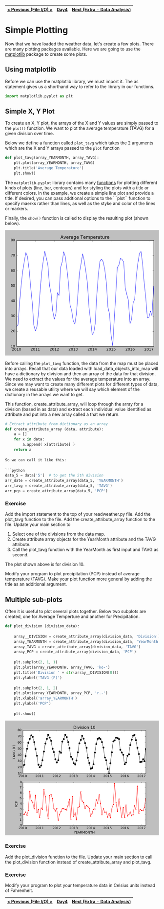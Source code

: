 |[< Previous (File I/O) >](CSVFiles.md) | [Day4](../README.md)|  [Next (Extra - Data Analysis)](../Extra/DataAnalysis.md) |
|----|----|----|


# Simple Plotting

Now that we have loaded the weather data, let's create a few plots. There are many plotting packages available.
Here we are going to use the [matplotlib](https://matplotlib.org/) package to create some plots.


## Using matplotlib

Before we can use the matplotlib library, we must import it. The as statement gives us a shorthand way to refer to the library in our functions.

```python
import matplotlib.pyplot as plt
```

## Simple X, Y Plot

To create an X, Y plot, the arrays of the X and Y values are simply passed to the ```plot()``` function. We want to plot the average temperature (TAVG) for a given division over time.

Below we define a function called ```plot_tavg``` which takes the 2 arguments which are the X and Y arrays passed to the ```plot``` function

```python
def plot_tavg(array_YEARMONTH, array_TAVG):
    plt.plot(array_YEARMONTH, array_TAVG)
    plt.title('Average Temperature')
    plt.show()
```

The ```matplotlib.pyplot``` library contains many [functions](https://matplotlib.org/2.0.2/api/pyplot_summary.html) for plotting different kinds of
plots (line, bar, contours) and for styling the plots with a title or different colors. In the example, we create a simple line plot and provide a title. If desired, you can pass addtional options to the ```plot``
function to specify maerks rather than lines, as well as the styke and color of the lines or markers.

Finally, the ```show()``` function is called to display the resulting plot (shown below).

![](.SimplePlotting_images/ec4101b5.png)

Before calling the ```plot_tavg``` function, the data from the map must be placed into arrays. Recall that our data loaded with load_data_objects_into_map will have a dictionary by division and then an array of the data for that division. We need to extract the values for the average temperature into an array. Since we may want to create many different plots for different types of data, we create a reusable utility where we will say which element of the dictionary in the arrays we want to get. 

This function, create_attribute_array, will loop through the array for a division (based in as data) and extract each individual value identified as attribute and put into a new array called a that we return. 

```python
# Extract attribute from dictionary as an array
def create_attribute_array (data, attribute):
    a = []
    for x in data:
        a.append( x[attribute] )
    return a

So we can call it like this:

```python
data_5 = data['5']  # to get the 5th division
arr_date = create_attribute_array(data_5, 'YEARMONTH')
arr_tavg = create_attribute_array(data_5, 'TAVG')
arr_pcp = create_attribute_array(data_5, 'PCP')
```

### Exercise

Add the import statement to the top of your readweather.py file.
Add the plot_tavg function to the file.
Add the create_attribute_array function to the file.
Update your main section to
1) Select one of the divisions from the data map.
2) Create attribute array objects for the YearMonth attribute and the TAVG attribute.
3) Call the plot_tavg function with the YearMonth as first input and TAVG as second.

The plot shown above is for division 10.

Modify your program to plot precipitation (PCP) instead of average temperature (TAVG). 
Make your plot function more general by adding the title as an additional argument.

## Multiple sub-plots

Often it is useful to plot several plots together. Below two subplots are created, one for Average Temperture and another for Precipitation.

```python
def plot_division (division_data):

    array__DIVISION = create_attribute_array(division_data, 'Division')
    array_YEARMONTH = create_attribute_array(division_data, 'YearMonth')
    array_TAVG = create_attribute_array(division_data, 'TAVG')
    array_PCP = create_attribute_array(division_data, 'PCP')

    plt.subplot(2, 1, 1)
    plt.plot(array_YEARMONTH, array_TAVG, 'ko-')
    plt.title('Division ' + str(array__DIVISION[0]))
    plt.ylabel('TAVG (F)')

    plt.subplot(2, 1, 2)
    plt.plot(array_YEARMONTH, array_PCP, 'r.-')
    plt.xlabel('array_YEARMONTH')
    plt.ylabel('PCP')

    plt.show()
```

![](.SimplePlotting_images/52bf7c6c.png)

### Exercise

Add the plot_division function to the file.
Update your main section to call the plot_division function instead of create_attribute_array and plot_tavg.


### Exercise

Modify your program to plot your temperature data in Celsius units instead of Fahrenheit.

|[< Previous (File I/O) >](CSVFiles.md) | [Day4](../README.md)|  [Next (Extra - Data Analysis)](../Extra/DataAnalysis.md) |
|----|----|----|